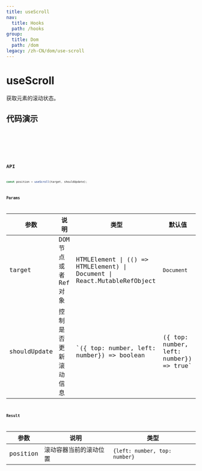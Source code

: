 ```yaml
---
title: useScroll
nav:
  title: Hooks
  path: /hooks
group:
  title: Dom
  path: /dom
legacy: /zh-CN/dom/use-scroll
---
```


# useScroll

获取元素的滚动状态。


## 代码演示

<code src="./demo/demo1.tsx" />

<code src="./demo/demo2.tsx" />

<code src="./demo/demo3.tsx" />

## API

```ts
const position = useScroll(target, shouldUpdate);
```

### Params

| 参数    | 说明                                         | 类型                   | 默认值 |
|---------|----------------------------------------------|------------------------|--------|
| target | DOM 节点或者 Ref 对象  |  HTMLElement \| (() => HTMLElement) \| Document \| React.MutableRefObject  | `Document`    |
| shouldUpdate | 控制是否更新滚动信息  |  `({ top: number, left: number}) => boolean  | ({ top: number, left: number}) => true`    |


### Result

| 参数 | 说明     | 类型 |
|------|----------|------|
| position | 滚动容器当前的滚动位置 | `{left: number, top: number}`  |

